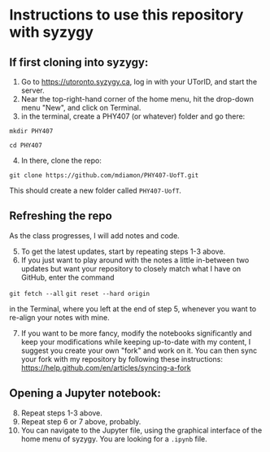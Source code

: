 # Instructions to use this repository with syzygy

## If first cloning into syzygy:

1. Go to https://utoronto.syzygy.ca, log in with your UTorID, and start the server.
2. Near the top-right-hand corner of the home menu, hit the drop-down menu "New", and click on Terminal.
3. in the terminal, create a PHY407 (or whatever) folder and go there:

  `mkdir PHY407`

  `cd PHY407`

4. In there, clone the repo:

  `git clone https://github.com/mdiamon/PHY407-UofT.git`

  This should create a new folder called `PHY407-UofT`.

## Refreshing the repo

As the class progresses, I will add notes and code.

5. To get the latest updates, start by repeating steps 1-3 above.
6. If you just want to play around with the notes a little in-between two updates but want your repository to closely match what I have on GitHub, enter the command 

  `git fetch --all`
  `git reset --hard origin`

  in the Terminal, where you left at the end of step 5, whenever you want to re-align your notes with mine.

7. If you want to be more fancy, modify the notebooks significantly and keep your modifications while keeping up-to-date with my content, I suggest you create your own "fork" and work on it. You can then sync your fork with my repository by following these instructions: https://help.github.com/en/articles/syncing-a-fork

## Opening a Jupyter notebook:

8. Repeat steps 1-3 above.
9. Repeat step 6 or 7 above, probably.
10. You can navigate to the Jupyter file, using the graphical interface of the home menu of syzygy. You are looking for a `.ipynb` file.
